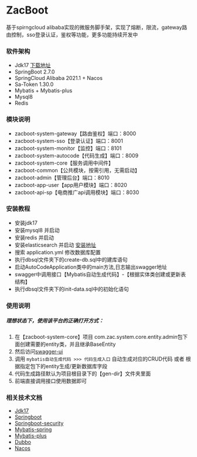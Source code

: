 # ZacBoot

基于spirngcloud alibaba实现的微服务脚手架，实现了熔断，限流，gateway路由控制，sso登录认证，鉴权等功能，更多功能持续开发中


### 软件架构
- Jdk17 [下载地址](https://www.oracle.com/java/technologies/javase-jdk17-downloads.html)
- SpringBoot 2.7.0
- SpringCloud Alibaba 2021.1 + Nacos
- Sa-Token 1.30.0
- Mybatis + Mybatis-plus
- Mysql8
- Redis

### 模块说明
- zacboot-system-gateway【路由鉴权】端口：8000
- zacboot-system-sso【登录认证】端口：8001
- zacboot-system-monitor【监控】端口：8101
- zacboot-system-autocode【代码生成】端口：8009
- zacboot-system-core【服务调用中间件】
- zacboot-common【公共模块，按需引用，无需启动】
- zacboot-admin【管理后台】端口：8010
- zacboot-app-user【app用户模块】端口：8020
- zacboot-api-sp【电商推广api调用模块】端口：8030

### 安装教程
- 安装jdk17
- 安装mysql8 并启动
- 安装redis 并启动
- 安装elasticsearch 并启动 [安装地址](https://artifacts.elastic.co/downloads/elasticsearch/elasticsearch-6.0.1.msi)
- 搜索 application.yml 修改数据库配置
- 执行dbsql文件夹下的create-db.sql中的建库语句
- 启动AutoCodeApplication类中的main方法,日志输出swagger地址
- swagger中调用接口【Mybatis自动生成代码】-【根据实体类创建或更新表结构】
- 执行dbsql文件夹下的init-data.sql中的初始化语句

### 使用说明
 ##### 理想状态下，使用该平台的正确打开方式：
 1. 在【zacboot-system-core】项目 com.zac.system.core.entity.admin包下面创建需要的entity类，并且继承BaseEntity
 2. 然后访问[swagger-ui](http://localhost:9088/swagger-ui/index.html)
 3. 调用 `mybatis自动生成代码 >>> 代码生成入口` 自动生成对应的CRUD代码 或者 根据指定包下的entity生成/更新数据库字段
 4. 代码生成路径默认为项目根目录下的【gen-dir】文件夹里面
 5. 前端直接调用接口使用数据即可

### 相关技术文档
- [Jdk17](https://www.oracle.com/java/technologies/javase-jdk17-downloads.html)
- [Springboot](https://docs.spring.io/spring-boot/docs/current/reference/htmlsingle/)
- [Springboot-security](https://docs.spring.io/spring-boot/docs/current/reference/htmlsingle/#boot-features-security)
- [Mybatis-spring](http://mybatis.org/spring/zh/)
- [Mybatis-plus](https://baomidou.com/guide/)
- [Dubbo](http://dubbo.apache.org/zh-cn/docs/user/quick-start.html)
- [Nacos](https://nacos.io/zh-cn/docs/quick-start.html)




